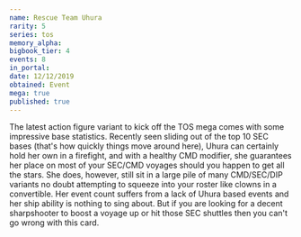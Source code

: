 ```yaml
---
name: Rescue Team Uhura
rarity: 5
series: tos
memory_alpha:
bigbook_tier: 4
events: 8
in_portal:
date: 12/12/2019
obtained: Event
mega: true
published: true
---
```


The latest action figure variant to kick off the TOS mega comes with some impressive base statistics. Recently seen sliding out of the top 10 SEC bases (that's how quickly things move around here), Uhura can certainly hold her own in a firefight, and with a healthy CMD modifier, she guarantees her place on most of your SEC/CMD voyages should you happen to get all the stars. She does, however, still sit in a large pile of many CMD/SEC/DIP variants no doubt attempting to squeeze into your roster like clowns in a convertible. Her event count suffers from a lack of Uhura based events and her ship ability is nothing to sing about. But if you are looking for a decent sharpshooter to boost a voyage up or hit those SEC shuttles then you can't go wrong with this card.
